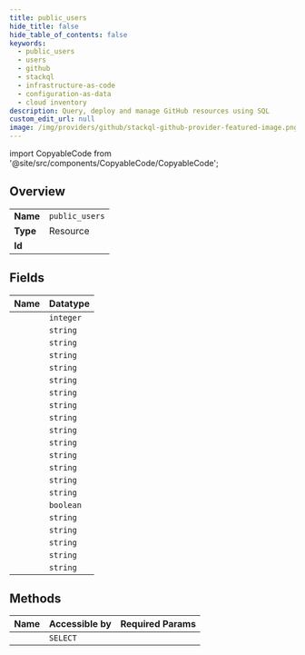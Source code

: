 ```yaml
---
title: public_users
hide_title: false
hide_table_of_contents: false
keywords:
  - public_users
  - users
  - github    
  - stackql
  - infrastructure-as-code
  - configuration-as-data
  - cloud inventory
description: Query, deploy and manage GitHub resources using SQL
custom_edit_url: null
image: /img/providers/github/stackql-github-provider-featured-image.png
---
```


import CopyableCode from '@site/src/components/CopyableCode/CopyableCode';




## Overview
<table><tbody>
<tr><td><b>Name</b></td><td><code>public_users</code></td></tr>
<tr><td><b>Type</b></td><td>Resource</td></tr>
<tr><td><b>Id</b></td><td><CopyableCode code="github.users.public_users" /></td></tr>
</tbody></table>

## Fields
| Name | Datatype |
|:-----|:---------|
| <CopyableCode code="id" /> | `integer` |
| <CopyableCode code="name" /> | `string` |
| <CopyableCode code="avatar_url" /> | `string` |
| <CopyableCode code="email" /> | `string` |
| <CopyableCode code="events_url" /> | `string` |
| <CopyableCode code="followers_url" /> | `string` |
| <CopyableCode code="following_url" /> | `string` |
| <CopyableCode code="gists_url" /> | `string` |
| <CopyableCode code="gravatar_id" /> | `string` |
| <CopyableCode code="html_url" /> | `string` |
| <CopyableCode code="login" /> | `string` |
| <CopyableCode code="node_id" /> | `string` |
| <CopyableCode code="organizations_url" /> | `string` |
| <CopyableCode code="received_events_url" /> | `string` |
| <CopyableCode code="repos_url" /> | `string` |
| <CopyableCode code="site_admin" /> | `boolean` |
| <CopyableCode code="starred_at" /> | `string` |
| <CopyableCode code="starred_url" /> | `string` |
| <CopyableCode code="subscriptions_url" /> | `string` |
| <CopyableCode code="type" /> | `string` |
| <CopyableCode code="url" /> | `string` |
## Methods
| Name | Accessible by | Required Params |
|:-----|:--------------|:----------------|
| <CopyableCode code="list" /> | `SELECT` |  |
